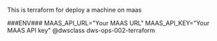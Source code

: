 This is terraform for deploy a machine on maas 


###ENV###
MAAS_API_URL="Your MAAS URL"
MAAS_API_KEY="Your MAAS API key"
@dwsclass dws-ops-002-terraform
